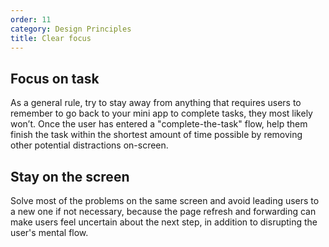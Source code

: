 ```yaml
---
order: 11
category: Design Principles
title: Clear focus
---
```


## Focus on task
As a general rule, try to stay away from anything that requires users to remember to go back to your mini app to complete tasks, they most likely won’t. Once the user has entered a "complete-the-task" flow, help them finish the task within the shortest amount of time possible by removing other potential distractions on-screen. 

## Stay on the screen
Solve most of the problems on the same screen and avoid leading users to a new one if not necessary, because the page refresh and forwarding can make users feel uncertain about the next step, in addition to disrupting the user's mental flow.

